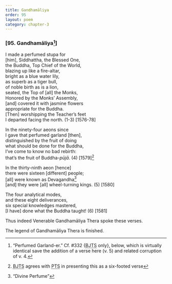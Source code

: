 ```yaml
---
title: Gandhamāliya
order: 95
layout: poem
category: chapter-3
---
```


### \[95. Gandhamāliya[^1]\]

I made a perfumed stupa for  
\[him\], Siddhattha, the Blessed One,  
the Buddha, Top Chief of the World,  
blazing up like a fire-altar,  
bright as a blue water lily,  
as superb as a tiger bull,  
of noble birth as is a lion,  
seated, the Top of \[all\] the Monks,  
Honored by the Monks’ Assembly,  
\[and\] covered it with jasmine flowers  
appropriate for the Buddha.  
\[Then\] worshipping the Teacher’s feet  
I departed facing the north. (1-3) \[1576-78\]

In the ninety-four aeons since  
I gave that perfumed garland \[then\],  
distinguished by the fruit of doing  
what should be done for the Buddha,  
I’ve come to know no bad rebirth:  
that’s the fruit of Buddha-*pūjā*. (4) \[1579\][^2]

In the thirty-ninth aeon \[hence\]  
there were sixteen \[different\] people;  
\[all\] were known as Devagandha[^3]  
\[and\] they were \[all\] wheel-turning kings. (5) \[1580\]

The four analytical modes,  
and these eight deliverances,  
six special knowledges mastered,  
\[I have\] done what the Buddha taught! (6) \[1581\]

Thus indeed Venerable Gandhamāliya Thera spoke these verses.

The legend of Gandhamāliya Thera is finished.

[^1]: “Perfumed Garland-er.” Cf. \#332 {<abbr title="Buddha Jayanthi Tripitaka Series">BJTS</abbr> only}, below, which is virtually identical save the addition of a verse here (v. 5) and related corruption of v. 4.

[^2]: <abbr title="Buddha Jayanthi Tripitaka Series">BJTS</abbr> agrees with <abbr title="Pali Text Society">PTS</abbr> in presenting this as a six-footed verse

[^3]: “Divine Perfume”
